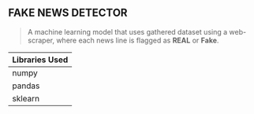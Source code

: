 ## FAKE NEWS DETECTOR

> A machine learning model that uses gathered dataset using a web-scraper, where each news line is flagged as **REAL** or **Fake**.

| Libraries Used |
| -------------- |
| numpy          |
| pandas         |
| sklearn        |
